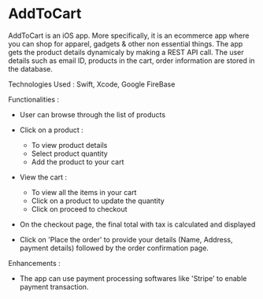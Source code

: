 # AddToCart

AddToCart is an iOS app. More specifically, it is an ecommerce app where you can shop for apparel, gadgets & other non essential things.
The app gets the product details dynamicaly by making a REST API call. The user details such as email ID, products in the cart, order information are stored in the database. 

Technologies Used : Swift, Xcode, Google FireBase

Functionalities :
- User can browse through the list of products

- Click on a product :
  - To view product details
  - Select product quantity
  - Add the product to your cart

- View the cart :
  - To view all the items in your cart
  - Click on a product to update the quantity
  - Click on proceed to checkout

- On the checkout page, the final total with tax is calculated and displayed
- Click on 'Place the order' to provide your details (Name, Address, payment details) followed by the order confirmation page.

Enhancements :
  - The app can use payment processing softwares like 'Stripe' to enable payment transaction.
